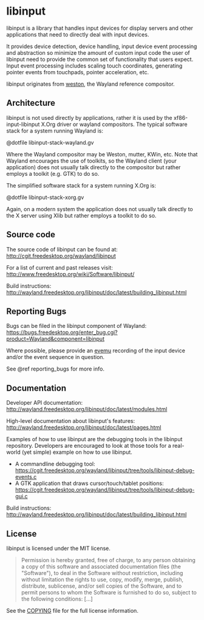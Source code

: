libinput
========

libinput is a library that handles input devices for display servers and other
applications that need to directly deal with input devices.

It provides device detection, device handling, input device event processing
and abstraction so minimize the amount of custom input code the user of
libinput need to provide the common set of functionality that users expect.
Input event processing includes scaling touch coordinates, generating
pointer events from touchpads, pointer acceleration, etc.

libinput originates from
[weston](http://cgit.freedesktop.org/wayland/weston/), the Wayland reference
compositor.

Architecture
------------

libinput is not used directly by applications, rather it is used by the
xf86-input-libinput X.Org driver or wayland compositors. The typical
software stack for a system running Wayland is:

@dotfile libinput-stack-wayland.gv

Where the Wayland compositor may be Weston, mutter, KWin, etc. Note that
Wayland encourages the use of toolkits, so the Wayland client (your
application) does not usually talk directly to the compositor but rather
employs a toolkit (e.g. GTK) to do so.

The simplified software stack for a system running X.Org is:

@dotfile libinput-stack-xorg.gv

Again, on a modern system the application does not usually talk directly to
the X server using Xlib but rather employs a toolkit to do so.

Source code
-----------

The source code of libinput can be found at:
http://cgit.freedesktop.org/wayland/libinput

For a list of current and past releases visit:
http://www.freedesktop.org/wiki/Software/libinput/

Build instructions:
http://wayland.freedesktop.org/libinput/doc/latest/building_libinput.html

Reporting Bugs
--------------

Bugs can be filed in the libinput component of Wayland:
https://bugs.freedesktop.org/enter_bug.cgi?product=Wayland&component=libinput

Where possible, please provide an
[evemu](http://www.freedesktop.org/wiki/Evemu/) recording of the input
device and/or the event sequence in question.

See @ref reporting_bugs for more info.

Documentation
-------------

Developer API documentation:
http://wayland.freedesktop.org/libinput/doc/latest/modules.html

High-level documentation about libinput's features:
http://wayland.freedesktop.org/libinput/doc/latest/pages.html

Examples of how to use libinput are the debugging tools in the libinput
repository. Developers are encouraged to look at those tools for a
real-world (yet simple) example on how to use libinput.

- A commandline debugging tool: https://cgit.freedesktop.org/wayland/libinput/tree/tools/libinput-debug-events.c
- A GTK application that draws cursor/touch/tablet positions: https://cgit.freedesktop.org/wayland/libinput/tree/tools/libinput-debug-gui.c

Build instructions:
http://wayland.freedesktop.org/libinput/doc/latest/building_libinput.html

License
-------

libinput is licensed under the MIT license.

> Permission is hereby granted, free of charge, to any person obtaining a
> copy of this software and associated documentation files (the "Software"),
> to deal in the Software without restriction, including without limitation
> the rights to use, copy, modify, merge, publish, distribute, sublicense,
> and/or sell copies of the Software, and to permit persons to whom the
> Software is furnished to do so, subject to the following conditions: [...]

See the [COPYING](http://cgit.freedesktop.org/wayland/libinput/tree/COPYING)
file for the full license information.
